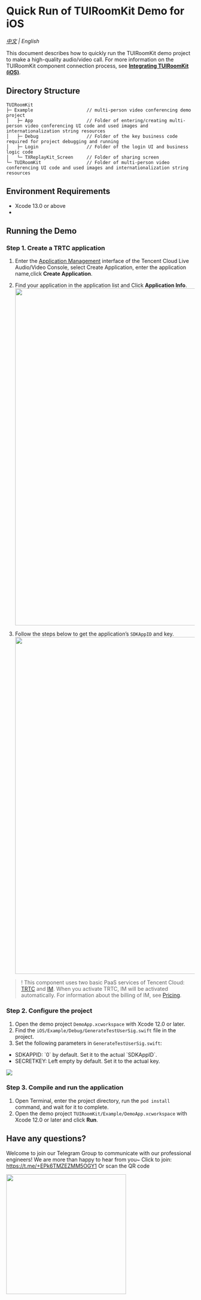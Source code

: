 # Quick Run of TUIRoomKit Demo for iOS

_[中文](README.md) | English_

This document describes how to quickly run the TUIRoomKit demo project to make a high-quality audio/video call. For more information on the TUIRoomKit component connection process, see **[Integrating TUIRoomKit (iOS)](https://cloud.tencent.com/document/product/647/84237)**.

## Directory Structure
```
TUIRoomKit
├─ Example                    // multi-person video conferencing demo project
│   ├─ App                    // Folder of entering/creating multi-person video conferencing UI code and used images and internationalization string resources
│   ├─ Debug                  // Folder of the key business code required for project debugging and running
│   ├─ Login                  // Folder of the login UI and business logic code
│   └─ TXReplayKit_Screen     // Folder of sharing screen
└─ TUIRoomKit                 // Folder of multi-person video conferencing UI code and used images and internationalization string resources
```

## Environment Requirements
- Xcode 13.0 or above
- 
## Running the Demo

[](id:ui.step1)
### Step 1. Create a TRTC application
1. Enter the [Application Management](https://www.tencentcloud.com/account/login) interface of the Tencent Cloud Live Audio/Video Console, select Create Application, enter the application name,click **Create Application**.
2. Find your application in the application list and Click **Application Info**.
    <img src="https://cloudcache.intl.tencent-cloud.com/cms/backend-cms/a12607f338b311ed8088525400463ef7.png" width="900">
        
3. Follow the steps below to get the application’s `SDKAppID` and key.
    <img src="https://cloudcache.intl.tencent-cloud.com/cms/backend-cms/a0eb96e038b311ed8088525400463ef7.png" width="900">

>! This component uses two basic PaaS services of Tencent Cloud: [TRTC](https://intl.cloud.tencent.com/document/product/647/35078) and [IM](https://intl.cloud.tencent.com/document/product/1047). When you activate TRTC, IM will be activated automatically. For information about the billing of IM, see [Pricing](https://intl.cloud.tencent.com/document/product/1047/34350).

[](id:ui.step2)
### Step 2. Configure the project
1. Open the demo project `DemoApp.xcworkspace` with Xcode 12.0 or later.
2. Find the `iOS/Example/Debug/GenerateTestUserSig.swift` file in the project.
3. Set the following parameters in `GenerateTestUserSig.swift`:
<ul style="margin:0"><li/>SDKAPPID: `0` by default. Set it to the actual `SDKAppID`.
<li/>SECRETKEY: Left empty by default. Set it to the actual key.</ul>

![](https://qcloudimg.tencent-cloud.cn/raw/1c4eb799c7e06aa2da54ece87ccf993e.png)

[](id:ui.step3)
### Step 3. Compile and run the application

1. Open Terminal, enter the project directory, run the `pod install` command, and wait for it to complete.
2. Open the demo project `TUIRoomKit/Example/DemoApp.xcworkspace` with Xcode 12.0 or later and click **Run**.

[](id:ui.step4)

## Have any questions?
Welcome to join our Telegram Group to communicate with our professional engineers! We are more than happy to hear from you~
Click to join: https://t.me/+EPk6TMZEZMM5OGY1
Or scan the QR code

<img src="https://qcloudimg.tencent-cloud.cn/raw/9c67ed5746575e256b81ce5a60216c5a.jpg" width="320"/>
